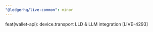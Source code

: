 ```yaml
---
"@ledgerhq/live-common": minor
---
```


feat(wallet-api): device.transport LLD & LLM integration [LIVE-4293]
